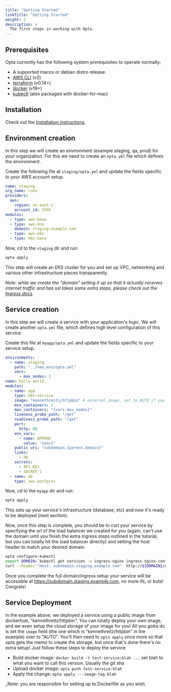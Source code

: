 ```yaml
---
title: "Getting Started"
linkTitle: "Getting Started"
weight: 2
description: >
  The first steps in working with Opta.
---
```



## Prerequisites
Opta currently has the following system prerequisites to operate normally:
* A supported macos or debian distro release.
* [AWS CLI](https://docs.aws.amazon.com/cli/latest/userguide/cli-chap-install.html) (v2)
* [terraform](https://www.terraform.io/downloads.html) (v0.14+)
* [docker](https://docker.com/products/docker-desktop) (v19+)
* [kubectl](https://kubernetes.io/docs/tasks/tools/install-kubectl/) (also packaged with 
  docker-for-mac)

## Installation
Check out the [Installation instructions](/docs/installation).

## Environment creation
In this step we will create an environment (example staging, qa, prod) for your organization.
For this we need to create an `opta.yml` file which defines the environment.

Create the following file at `staging/opta.yml` and update the fields specific to your AWS account setup.
```yaml
name: staging
org_name: runx
providers:
  aws:
    region: us-east-1
    account_id: XXXX
modules:
  - type: aws-base
  - type: aws-dns
    domain: staging.example.com
  - type: aws-eks
  - type: k8s-base
```

Now, cd to the `staging` dir and run:
```bash
opta apply
```

This step will create an EKS cluster for you and set up VPC, networking and various other infrastructure pieces transparently.

_Note: while we create the "domain" setting it up so that it actually receives internet traffic and has ssl takes some extra 
steps, please check out the [Ingress docs](/docs/tutorials/ingress)._

## Service creation
In this step we will create a service with your application's logic.
We will create another `opta.yml` file, which defines high level configuration of this service.

Create this file at `myapp/opta.yml` and update the fields specific to your service setup.

```yaml
environments:
  - name: staging
    path: "../new_env/opta.yml"
    vars:
      - max_nodes: 2
name: hello-world
modules:
  - name: app
    type: k8s-service
    image: "kennethreitz/httpbin" # external image, set to AUTO if you're building your own
    min_containers: 2
    max_containers: "{vars.max_nodes}"
    liveness_probe_path: "/get"
    readiness_probe_path: "/get"
    port:
      http: 80
    env_vars:
      - name: APPENV
        value: "{env}"
    public_uri: "subdomain.{parent.domain}"
    links:
      - db
    secrets:
      - API_KEY
      - SECRET_1
  - name: db
    type: aws-postgres
```

Now, cd to the `myapp` dir and run:
```bash
opta apply
```
This sets up your service's infrastructure (database, etc) and now it's ready to be deployed
(next section).

Now, once this step is complete, you should be to curl your service by specifying the url of the load balancer we
created for you (again, can't use the domain until you finish the extra ingress steps outlined in the tutorial, but
you can totally hit the load balancer directly) and setting the host header to match your desired domain:
```bash
opta configure-kubectl
export DOMAIN=`kubectl get services -n ingress-nginx ingress-nginx-controller --output jsonpath='{.status.loadBalancer.ingress[0].hostname}'`
curl --header "Host: subdomain.staging.example.com"  http://${DOMAIN}/get # NOTE: not https because ssl is part of the extra setup
```

Once you complete the full domain/ingress setup your service will be accessible at https://subdomain.staging.example.com,
no more ifs, or buts! Congrats!

## Service Deployment
In the example above, we deployed a service using a public image from dockerhub, "kennethreitz/httpbin". You can totally
deploy your own image, and we even setup the cloud storage of your image for you! All you gotta do is set the `image`
field (the one which is "kennethreitz/httpbin" in the example) over to "AUTO". You'll then need to `opta apply` once
more so that opta gets the memo to create the storage, but once that's done there's no extra setup! Just follow these
steps to deploy the service:

- Build docker image: `docker build -t test-service:blah ...` set blah to what you want to call this version. Usually the git sha
- Upload docker image: `opta push test-service:blah`
- Apply the change: `opta apply ---image-tag blah`

_Note: you are responsible for setting up te Dockerfile as you wish.
